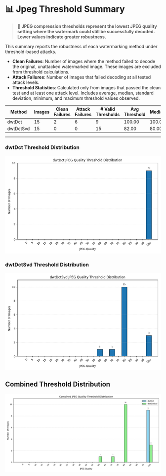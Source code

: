 # 📊 Jpeg Threshold Summary

> 📘 **JPEG compression thresholds represent the lowest JPEG quality setting where the watermark could still be successfully decoded. Lower values indicate greater robustness.**

This summary reports the robustness of each watermarking method under threshold-based attacks.
- **Clean Failures**: Number of images where the method failed to decode the original, unattacked watermarked image. These images are excluded from threshold calculations.
- **Attack Failures**: Number of images that failed decoding at all tested attack levels.
- **Threshold Statistics**: Calculated only from images that passed the clean test and at least one attack level. Includes average, median, standard deviation, minimum, and maximum threshold values observed.

| Method | Images | Clean Failures | Attack Failures | # Valid Thresholds | Avg Threshold | Median | Std Dev | Min | Max |
|--------|--------|----------------|------------------|---------------------|----------------|--------|---------|-----|-----|
| dwtDct | 15 | 2 | 6 | 9 | 100.00 | 100.00 | 0.00 | 100.00 | 100.00 |
| dwtDctSvd | 15 | 0 | 0 | 15 | 82.00 | 80.00 | 10.46 | 60.00 | 100.00 |

---
### dwtDct Threshold Distribution
![dwtDct Bar Graph](dwtDct_threshold_bar.png)

### dwtDctSvd Threshold Distribution
![dwtDctSvd Bar Graph](dwtDctSvd_threshold_bar.png)

## Combined Threshold Distribution
![Combined Threshold Bar Graph](jpeg_combined_distribution.png)

